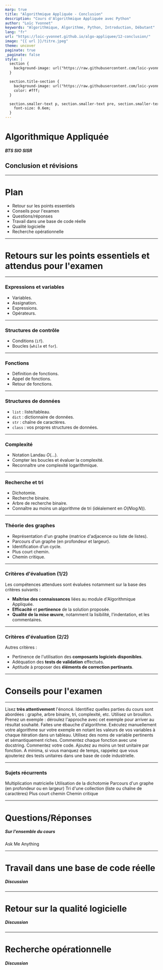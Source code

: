 ```yaml
---
marp: true
title: "Algorithmique Appliquée - Conclusion"
description: "Cours d'Algorithmique Appliquée avec Python"
author: "Loïc Yvonnet"
keywords: "Algorithmique, Algorithme, Python, Introduction, Débutant"
lang: "fr"
url: "https://loic-yvonnet.github.io/algo-appliquee/12-conclusion/"
image: "{{ url }}/titre.jpeg"
theme: uncover
paginate: true
_paginate: false
style: |
  section {
    background-image: url("https://raw.githubusercontent.com/loic-yvonnet/algo-appliquee/master/assets/bg_normal.jpg");
  }

  section.title-section {
    background-image: url("https://raw.githubusercontent.com/loic-yvonnet/algo-appliquee/master/assets/bg_title.jpg");
    color: #fff;
  }

  section.smaller-text p, section.smaller-text pre, section.smaller-text ul, section.smaller-text table {
    font-size: 0.6em;
  }
---
```


<!-- _class: title-section -->

# <!--fit--> Algorithmique Appliquée

##### BTS SIO SISR

## Conclusion et révisions

<!--
Ce n'est que le commencement de votre exploration des domaines de l'algorithmique, la recherche opérationnelle, et l'intelligence artificielle.
Ce cours est volontairement léger et sans TP associé pour donner aux étudiants la liberté de choisir les points de cours sur lesquels ils souhaitent revenir avant leur examen.
Si les étudiants sont en avance, les points suivants pourraient également être abordés en plus :
- Coroutines en Python.
- Limites du Python et C++.
- Faire un jeu 3D avec PyGame.
A l'issue de ce cours, il y a un devoir sur table noté (DS) pour évaluer les apprenants sur les points fondamentaux avec des questions simples, presque sous la forme d'un quizz.
-->

---

# Plan

- Retour sur les points essentiels
- Conseils pour l'examen
- Questions/réponses
- Travail dans une base de code réelle
- Qualité logicielle
- Recherche opérationnelle

---

<!-- _class: title-section -->

# Retours sur les points essentiels et attendus pour l'examen

---

### Expressions et variables

- Variables.
- Assignation.
- Expressions.
- Opérateurs.

---

### Structures de contrôle

- Conditions (`if`).
- Boucles (`while` et `for`).

---

### Fonctions

- Définition de fonctions.
- Appel de fonctions.
- Retour de fonctions.

---

### Structures de données

- `list` : liste/tableau.
- `dict` : dictionnaire de données.
- `str` : chaîne de caractères.
- `class` : vos propres structures de données.

---

### Complexité

- Notation Landau $O(...)$.
- Compter les boucles et évaluer la complexité.
- Reconnaître une complexité logarithmique.

---

### Recherche et tri

- Dichotomie.
- Recherche binaire.
- Arbre de recherche binaire.
- Connaître au moins un algorithme de tri (idéalement en $O(N \log N)$).

---

### Théorie des graphes

- Représentation d'un graphe (matrice d'adjacence ou liste de listes).
- Parcours d'un graphe (en profondeur et largeur).
- Identification d'un cycle.
- Plus court chemin.
- Chemin critique.

---

### Critères d'évaluation (1/2)

Les compétences attendues sont évaluées notamment sur la base des critères suivants :
* **Maîtrise des connaissances** liées au module d'Algorithmique Appliquée.
* **Efficacité** et **pertinence** de la solution proposée.
* **Qualité de la mise œuvre**, notamment la lisibilité, l'indentation, et les commentaires.

---

### Critères d'évaluation (2/2)

Autres critères :
* Pertinence de l'utilisation des **composants logiciels disponibles**.
* Adéquation des **tests de validation** effectués.
* Aptitude à proposer des **éléments de correction pertinants**.

<!--
La grille officielle d'évaluation n'a pas été communiquée.
Encore une fois, c'est la première année que ce cours est donné, et certains points restent à confirmer.
-->

---

<!-- _class: title-section -->

# <!--fit--> Conseils pour l'examen

---

Lisez **très attentivement** l'énoncé.
Identifiez quelles parties du cours sont abordées : graphe, arbre binaire, tri, complexité, etc.
Utilisez un brouillon.
Prenez un exemple : déroulez l'approche avec cet exemple pour arriver au résultat souhaité.
Faites une ébauche d'algorithme.
Exécutez manuellement votre algorithme sur votre exemple en notant les valeurs de vos variables à chaque itération dans un tableau.
Utilisez des noms de variable pertinents et sémantiquement riches.
Commentez chaque fonction avec une docstring.
Commentez votre code.
Ajoutez au moins un test unitaire par fonction.
A minima, si vous manquez de temps, rappelez que vous ajouteriez des tests unitaires dans une base de code industrielle.

---

### Sujets récurrents

Multiplication matricielle
Utilisation de la dichotomie
Parcours d'un graphe (en profondeur ou en largeur)
Tri d'une collection (liste ou chaîne de caractères)
Plus court chemin
Chemin critique

---

<!-- _class: title-section -->

# <!--fit--> Questions/Réponses

##### Sur l'ensemble du cours

Ask Me Anything

---

<!-- _class: title-section -->

# <!--fit--> Travail dans une base de code réelle

##### Discussion

---

<!-- _class: title-section -->

# <!--fit--> Retour sur la qualité logicielle

##### Discussion

---

<!-- _class: title-section -->

# Recherche opérationnelle

##### Discussion

